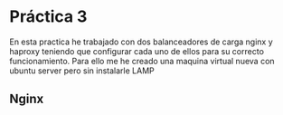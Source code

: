 # Práctica 3 

En esta practica he trabajado con dos balanceadores de carga nginx y haproxy teniendo que configurar cada uno de ellos para su correcto
funcionamiento. Para ello me he creado una maquina virtual nueva con ubuntu server pero sin instalarle LAMP 
## Nginx
